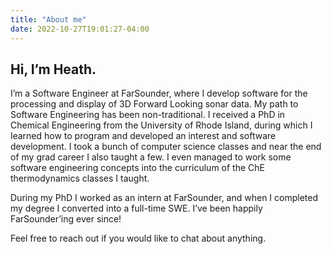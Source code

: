 ```yaml
---
title: "About me"
date: 2022-10-27T19:01:27-04:00
---
```

## Hi, I’m Heath. 
I’m a Software Engineer at FarSounder, where I develop software for the
processing and display of 3D Forward Looking sonar data. My path to Software
Engineering has been non-traditional. I received a PhD in Chemical Engineering
from the University of Rhode Island, during which I learned how to program and
developed an interest and software development. I took a bunch of computer
science classes and near the end of my grad career I also taught a few. I even
managed to work some software engineering concepts into the curriculum of the
ChE thermodynamics classes I taught.

During my PhD I worked as an intern at FarSounder, and when I completed my
degree I converted into a full-time SWE. I’ve been happily FarSounder’ing ever
since!

Feel free to reach out if you would like to chat about anything.
